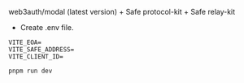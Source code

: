 web3auth/modal (latest version) + Safe protocol-kit + Safe relay-kit

* Create .env file.

```env
VITE_EOA=
VITE_SAFE_ADDRESS=
VITE_CLIENT_ID=
```

```bash
pnpm run dev
```

